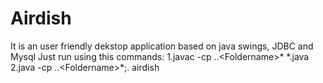 # Airdish
It is an user friendly dekstop application based on java swings, JDBC and Mysql
Just run using this commands:
1.javac -cp ..\<Foldername>\* *.java
2.java -cp ..\<Foldername>\*;. airdish
